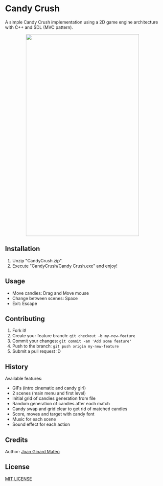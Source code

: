 # Candy Crush

A simple Candy Crush implementation using a 2D game engine architecture with C++ and SDL (MVC pattern).

<p align="center">
  <img width="369" height="660" src="https://github.com/JoanStinson/CandyCrush/blob/master/preview.gif">
 </p>

## Installation

1. Unzip "CandyCrush.zip".
2. Execute "CandyCrush/Candy Crush.exe" and enjoy!

## Usage

- Move candies: Drag and Move mouse
- Change between scenes: Space
- Exit: Escape

## Contributing

1. Fork it!
2. Create your feature branch: `git checkout -b my-new-feature`
3. Commit your changes: `git commit -am 'Add some feature'`
4. Push to the branch: `git push origin my-new-feature`
5. Submit a pull request :D

## History

Available features:
- GIFs (intro cinematic and candy girl)
- 2 scenes (main menu and first level)
- Initial grid of candies generation from file
- Random generation of candies after each match
- Candy swap and grid clear to get rid of matched candies
- Score, moves and target with candy font
- Music for each scene
- Sound effect for each action 

## Credits

Author: [Joan Ginard Mateo](https://github.com/JoanStinson)

## License

[MIT LICENSE](https://github.com/JoanStinson/Candy_Crush/blob/master/LICENSE)
